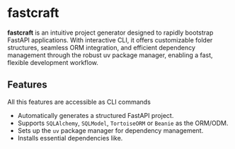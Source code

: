 # fastcraft

**fastcraft** is an intuitive project generator designed to rapidly bootstrap FastAPI applications. With interactive CLI, it offers customizable folder structures, seamless ORM integration, and efficient dependency management through the robust uv package manager, enabling a fast, flexible development workflow.

## Features
All this features are accessible as  CLI commands 
- Automatically generates a structured FastAPI project.
- Supports `SQLAlchemy`, `SQLModel`, `TortoiseORM` or `Beanie` as the ORM/ODM.
- Sets up the `uv` package manager for dependency management.
- Installs essential dependencies like.



